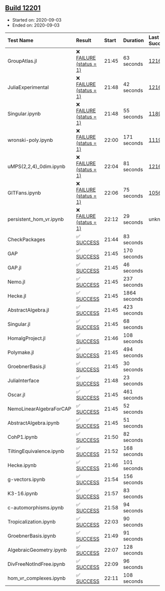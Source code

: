 ## [Build 12201](https://oscarci.mathematik.uni-kl.de/job/oscar/12201/)

* Started on: 2020-09-03
* Ended on: 2020-09-03

| Test Name    | Result | Start | Duration | Last Success | First Failure |
|:-------------|:-------|:------|:---------|:-------------|:--------------|
| GroupAtlas.jl | ❌ [FAILURE (status = 1)](https://oscarci.mathematik.uni-kl.de/job/oscar/12201/artifact/logs/build-12201/GroupAtlas.jl.log) | 21:45 | 63 seconds | [12167](https://oscarci.mathematik.uni-kl.de/job/oscar/12167/) | [12168](https://oscarci.mathematik.uni-kl.de/job/oscar/12168/) |
| JuliaExperimental | ❌ [FAILURE (status = 1)](https://oscarci.mathematik.uni-kl.de/job/oscar/12201/artifact/logs/build-12201/JuliaExperimental.log) | 21:48 | 42 seconds | [12167](https://oscarci.mathematik.uni-kl.de/job/oscar/12167/) | [12168](https://oscarci.mathematik.uni-kl.de/job/oscar/12168/) |
| Singular.ipynb | ❌ [FAILURE (status = 1)](https://oscarci.mathematik.uni-kl.de/job/oscar/12201/artifact/logs/build-12201/Singular.ipynb.log) | 21:48 | 55 seconds | [11893](https://oscarci.mathematik.uni-kl.de/job/oscar/11893/) | [11894](https://oscarci.mathematik.uni-kl.de/job/oscar/11894/) |
| wronski-poly.ipynb | ❌ [FAILURE (status = 1)](https://oscarci.mathematik.uni-kl.de/job/oscar/12201/artifact/logs/build-12201/wronski-poly.ipynb.log) | 22:00 | 171 seconds | [11192](https://oscarci.mathematik.uni-kl.de/job/oscar/11192/) | [11193](https://oscarci.mathematik.uni-kl.de/job/oscar/11193/) |
| uMPS(2,2,4)_0dim.ipynb | ❌ [FAILURE (status = 1)](https://oscarci.mathematik.uni-kl.de/job/oscar/12201/artifact/logs/build-12201/uMPS-2-2-4-_0dim.ipynb.log) | 22:04 | 81 seconds | [12167](https://oscarci.mathematik.uni-kl.de/job/oscar/12167/) | [12168](https://oscarci.mathematik.uni-kl.de/job/oscar/12168/) |
| GITFans.ipynb | ❌ [FAILURE (status = 1)](https://oscarci.mathematik.uni-kl.de/job/oscar/12201/artifact/logs/build-12201/GITFans.ipynb.log) | 22:06 | 75 seconds | [10566](https://oscarci.mathematik.uni-kl.de/job/oscar/10566/) | [10567](https://oscarci.mathematik.uni-kl.de/job/oscar/10567/) |
| persistent_hom_vr.ipynb | ❌ [FAILURE (status = 1)](https://oscarci.mathematik.uni-kl.de/job/oscar/12201/artifact/logs/build-12201/persistent_hom_vr.ipynb.log) | 22:12 | 29 seconds | unknown | unknown |
| CheckPackages | ✅ [SUCCESS](https://oscarci.mathematik.uni-kl.de/job/oscar/12201/artifact/logs/build-12201/CheckPackages.log) | 21:44 | 83 seconds |  |  |
| GAP | ✅ [SUCCESS](https://oscarci.mathematik.uni-kl.de/job/oscar/12201/artifact/logs/build-12201/GAP.log) | 21:45 | 170 seconds |  |  |
| GAP.jl | ✅ [SUCCESS](https://oscarci.mathematik.uni-kl.de/job/oscar/12201/artifact/logs/build-12201/GAP.jl.log) | 21:45 | 46 seconds |  |  |
| Nemo.jl | ✅ [SUCCESS](https://oscarci.mathematik.uni-kl.de/job/oscar/12201/artifact/logs/build-12201/Nemo.jl.log) | 21:45 | 237 seconds |  |  |
| Hecke.jl | ✅ [SUCCESS](https://oscarci.mathematik.uni-kl.de/job/oscar/12201/artifact/logs/build-12201/Hecke.jl.log) | 21:45 | 1864 seconds |  |  |
| AbstractAlgebra.jl | ✅ [SUCCESS](https://oscarci.mathematik.uni-kl.de/job/oscar/12201/artifact/logs/build-12201/AbstractAlgebra.jl.log) | 21:45 | 423 seconds |  |  |
| Singular.jl | ✅ [SUCCESS](https://oscarci.mathematik.uni-kl.de/job/oscar/12201/artifact/logs/build-12201/Singular.jl.log) | 21:45 | 68 seconds |  |  |
| HomalgProject.jl | ✅ [SUCCESS](https://oscarci.mathematik.uni-kl.de/job/oscar/12201/artifact/logs/build-12201/HomalgProject.jl.log) | 21:46 | 108 seconds |  |  |
| Polymake.jl | ✅ [SUCCESS](https://oscarci.mathematik.uni-kl.de/job/oscar/12201/artifact/logs/build-12201/Polymake.jl.log) | 21:45 | 494 seconds |  |  |
| GroebnerBasis.jl | ✅ [SUCCESS](https://oscarci.mathematik.uni-kl.de/job/oscar/12201/artifact/logs/build-12201/GroebnerBasis.jl.log) | 21:45 | 30 seconds |  |  |
| JuliaInterface | ✅ [SUCCESS](https://oscarci.mathematik.uni-kl.de/job/oscar/12201/artifact/logs/build-12201/JuliaInterface.log) | 21:48 | 23 seconds |  |  |
| Oscar.jl | ✅ [SUCCESS](https://oscarci.mathematik.uni-kl.de/job/oscar/12201/artifact/logs/build-12201/Oscar.jl.log) | 21:45 | 461 seconds |  |  |
| NemoLinearAlgebraForCAP | ✅ [SUCCESS](https://oscarci.mathematik.uni-kl.de/job/oscar/12201/artifact/logs/build-12201/NemoLinearAlgebraForCAP.log) | 21:45 | 52 seconds |  |  |
| AbstractAlgebra.ipynb | ✅ [SUCCESS](https://oscarci.mathematik.uni-kl.de/job/oscar/12201/artifact/logs/build-12201/AbstractAlgebra.ipynb.log) | 21:45 | 51 seconds |  |  |
| CohP1.ipynb | ✅ [SUCCESS](https://oscarci.mathematik.uni-kl.de/job/oscar/12201/artifact/logs/build-12201/CohP1.ipynb.log) | 21:50 | 82 seconds |  |  |
| TiltingEquivalence.ipynb | ✅ [SUCCESS](https://oscarci.mathematik.uni-kl.de/job/oscar/12201/artifact/logs/build-12201/TiltingEquivalence.ipynb.log) | 21:52 | 168 seconds |  |  |
| Hecke.ipynb | ✅ [SUCCESS](https://oscarci.mathematik.uni-kl.de/job/oscar/12201/artifact/logs/build-12201/Hecke.ipynb.log) | 21:46 | 101 seconds |  |  |
| g-vectors.ipynb | ✅ [SUCCESS](https://oscarci.mathematik.uni-kl.de/job/oscar/12201/artifact/logs/build-12201/g-vectors.ipynb.log) | 21:54 | 156 seconds |  |  |
| K3-16.ipynb | ✅ [SUCCESS](https://oscarci.mathematik.uni-kl.de/job/oscar/12201/artifact/logs/build-12201/K3-16.ipynb.log) | 21:57 | 83 seconds |  |  |
| c-automorphisms.ipynb | ✅ [SUCCESS](https://oscarci.mathematik.uni-kl.de/job/oscar/12201/artifact/logs/build-12201/c-automorphisms.ipynb.log) | 21:58 | 94 seconds |  |  |
| Tropicalization.ipynb | ✅ [SUCCESS](https://oscarci.mathematik.uni-kl.de/job/oscar/12201/artifact/logs/build-12201/Tropicalization.ipynb.log) | 22:03 | 90 seconds |  |  |
| GroebnerBasis.ipynb | ✅ [SUCCESS](https://oscarci.mathematik.uni-kl.de/job/oscar/12201/artifact/logs/build-12201/GroebnerBasis.ipynb.log) | 21:49 | 91 seconds |  |  |
| AlgebraicGeometry.ipynb | ✅ [SUCCESS](https://oscarci.mathematik.uni-kl.de/job/oscar/12201/artifact/logs/build-12201/AlgebraicGeometry.ipynb.log) | 22:07 | 128 seconds |  |  |
| DivFreeNotIndFree.ipynb | ✅ [SUCCESS](https://oscarci.mathematik.uni-kl.de/job/oscar/12201/artifact/logs/build-12201/DivFreeNotIndFree.ipynb.log) | 22:09 | 96 seconds |  |  |
| hom_vr_complexes.ipynb | ✅ [SUCCESS](https://oscarci.mathematik.uni-kl.de/job/oscar/12201/artifact/logs/build-12201/hom_vr_complexes.ipynb.log) | 22:11 | 108 seconds |  |  |
